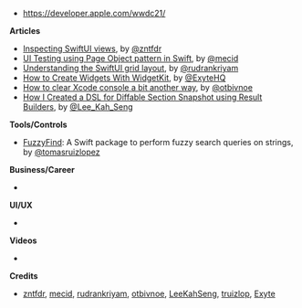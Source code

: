 - https://developer.apple.com/wwdc21/

**Articles**

* [Inspecting SwiftUI views](https://www.fivestars.blog/swiftui/inspecting-views.html), by [@zntfdr](https://twitter.com/zntfdr)
* [UI Testing using Page Object pattern in Swift](https://swiftwithmajid.com/2021/03/24/ui-testing-using-page-object-pattern-in-swift/), by [@mecid](https://twitter.com/mecid)
* [Understanding the SwiftUI grid layout](https://blog.logrocket.com/understanding-the-swiftui-grid-layout/), by [@rudrankriyam](https://twitter.com/rudrankriyam)
* [How to Create Widgets With WidgetKit](https://exyte.com/blog/how-to-create-widgets-with-widgetkit), by [@ExyteHQ](https://twitter.com/ExyteHQ)
* [How to clear Xcode console a bit another way](https://otbivnoe.ru/2021/03/28/How-to-Clear-Xcode-Console-a-Bit-Another-Way.html), by [@otbivnoe](https://twitter.com/iOtbivnoe)
* [How I Created a DSL for Diffable Section Snapshot using Result Builders](https://swiftsenpai.com/swift/section-snapshot-builder/), by [@Lee_Kah_Seng](https://twitter.com/Lee_Kah_Seng)

**Tools/Controls**

* [FuzzyFind](https://github.com/truizlop/FuzzyFind): A Swift package to perform fuzzy search queries on strings, by [@tomasruizlopez](https://twitter.com/tomasruizlopez)

**Business/Career**

* 

**UI/UX**

* 

**Videos**

* 

**Credits**

* [zntfdr](https://github.com/zntfdr), [mecid](https://github.com/mecid), [rudrankriyam](https://github.com/rudrankriyam), [otbivnoe](https://github.com/Otbivnoe), [LeeKahSeng](https://github.com/LeeKahSeng), [truizlop](https://github.com/truizlop), [Exyte](https://github.com/exyte)
